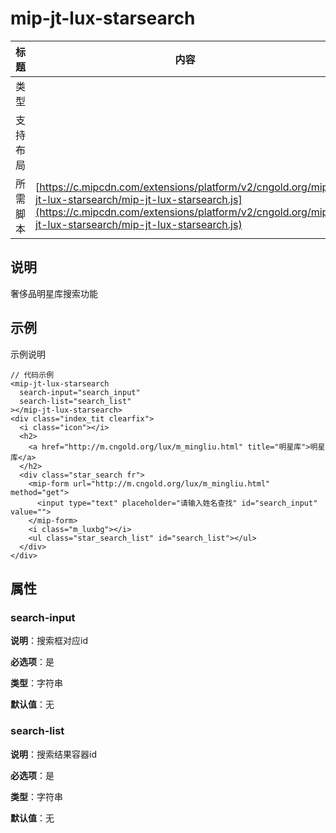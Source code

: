 # mip-jt-lux-starsearch

标题|内容
----|----
类型|
支持布局|
所需脚本| [https://c.mipcdn.com/extensions/platform/v2/cngold.org/mip-jt-lux-starsearch/mip-jt-lux-starsearch.js](https://c.mipcdn.com/extensions/platform/v2/cngold.org/mip-jt-lux-starsearch/mip-jt-lux-starsearch.js)

## 说明

奢侈品明星库搜索功能

## 示例

示例说明

```
// 代码示例
<mip-jt-lux-starsearch
  search-input="search_input"
  search-list="search_list"
></mip-jt-lux-starsearch>
<div class="index_tit clearfix">
  <i class="icon"></i>
  <h2>
    <a href="http://m.cngold.org/lux/m_mingliu.html" title="明星库">明星库</a>
  </h2>
  <div class="star_search fr">
    <mip-form url="http://m.cngold.org/lux/m_mingliu.html" method="get">
      <input type="text" placeholder="请输入姓名查找" id="search_input" value="">
    </mip-form>
    <i class="m_luxbg"></i>
    <ul class="star_search_list" id="search_list"></ul>
  </div>
</div>
```

## 属性

### search-input

**说明**：搜索框对应id

**必选项**：是

**类型**：字符串

**默认值**：无

### search-list

**说明**：搜索结果容器id

**必选项**：是

**类型**：字符串

**默认值**：无

